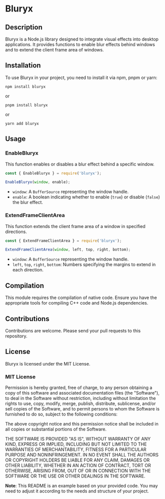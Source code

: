# Bluryx

## Description
Bluryx is a Node.js library designed to integrate visual effects into desktop applications. It provides functions to enable blur effects behind windows and to extend the client frame area of windows.

## Installation
To use Bluryx in your project, you need to install it via npm, pnpm or yarn:
```
npm install bluryx
```
or
```
pnpm install bluryx
```
or
```
yarn add bluryx
```

## Usage

### EnableBluryx
This function enables or disables a blur effect behind a specific window.

```javascript
const { EnableBluryx } = require('bluryx');

EnableBluryx(window, enable);
```
- `window`: A `BufferSource` representing the window handle.
- `enable`: A boolean indicating whether to enable (`true`) or disable (`false`) the blur effect.

### ExtendFrameClientArea
This function extends the client frame area of a window in specified directions.

```javascript
const { ExtendFrameClientArea } = require('bluryx');

ExtendFrameClientArea(window, left, top, right, bottom);
```
- `window`: A `BufferSource` representing the window handle.
- `left`, `top`, `right`, `bottom`: Numbers specifying the margins to extend in each direction.

## Compilation
This module requires the compilation of native code. Ensure you have the appropriate tools for compiling C++ code and Node.js dependencies.

## Contributions
Contributions are welcome. Please send your pull requests to this repository.

## License

Bluryx is licensed under the MIT License.

### MIT License

Permission is hereby granted, free of charge, to any person obtaining a copy of this software and associated documentation files (the "Software"), to deal in the Software without restriction, including without limitation the rights to use, copy, modify, merge, publish, distribute, sublicense, and/or sell copies of the Software, and to permit persons to whom the Software is furnished to do so, subject to the following conditions:

The above copyright notice and this permission notice shall be included in all copies or substantial portions of the Software.

THE SOFTWARE IS PROVIDED "AS IS", WITHOUT WARRANTY OF ANY KIND, EXPRESS OR IMPLIED, INCLUDING BUT NOT LIMITED TO THE WARRANTIES OF MERCHANTABILITY, FITNESS FOR A PARTICULAR PURPOSE AND NONINFRINGEMENT. IN NO EVENT SHALL THE AUTHORS OR COPYRIGHT HOLDERS BE LIABLE FOR ANY CLAIM, DAMAGES OR OTHER LIABILITY, WHETHER IN AN ACTION OF CONTRACT, TORT OR OTHERWISE, ARISING FROM, OUT OF OR IN CONNECTION WITH THE SOFTWARE OR THE USE OR OTHER DEALINGS IN THE SOFTWARE.

**Note**: This README is an example based on your provided code. You may need to adjust it according to the needs and structure of your project.